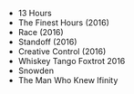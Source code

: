 * 13 Hours
* The Finest Hours (2016)
* Race (2016)
* Standoff (2016)
* Creative Control (2016)
* Whiskey Tango Foxtrot 2016
* Snowden
* The Man Who Knew Ifinity
